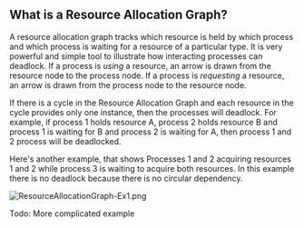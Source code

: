 ## What is a Resource Allocation Graph?
A resource allocation graph tracks which resource is held by which process and which process is waiting for a resource of a particular type. It is very powerful and simple tool to illustrate how interacting  processes can deadlock. If a process is _using_ a resource, an arrow is drawn from the resource node to the process node. If a process is _requesting_ a resource, an arrow is drawn from the process node to the resource node.


If there is a cycle in the Resource Allocation Graph and each resource in the cycle provides only one instance, then the processes will deadlock. For example, if process 1 holds resource A, process 2 holds resource B and process 1 is waiting for B and process 2 is waiting for A, then process 1 and 2 process will be deadlocked.

Here's another example, that shows Processes 1 and 2 acquiring resources 1 and 2 while process 3 is waiting to acquire both resources. In this example there is no deadlock because there is no circular dependency.

![ResourceAllocationGraph-Ex1.png](https://raw.githubusercontent.com/wiki/angrave/SystemProgramming/ResourceAllocationGraph-Ex1.png)



Todo: More complicated example